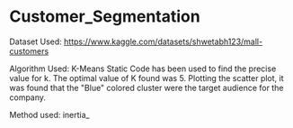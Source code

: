 # Customer_Segmentation
Dataset Used: https://www.kaggle.com/datasets/shwetabh123/mall-customers

Algorithm Used: K-Means
Static Code has been used to find the precise value for k. The optimal value of K found was 5.
Plotting the scatter plot, it was found that the "Blue" colored cluster were the target audience for the company.

Method used: inertia_
